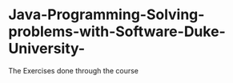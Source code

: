 # Java-Programming-Solving-problems-with-Software-Duke-University-
The Exercises done through the course
